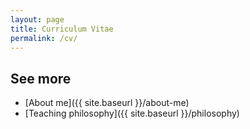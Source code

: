 ```yaml
---
layout: page
title: Curriculum Vitae
permalink: /cv/
---
```


## See more

- [About me]({{ site.baseurl }}/about-me)
- [Teaching philosophy]({{ site.baseurl }}/philosophy)

